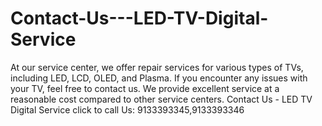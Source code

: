 # Contact-Us---LED-TV-Digital-Service
At our service center, we offer repair services for various types of TVs, including LED, LCD, OLED, and Plasma. If you encounter any issues with your TV, feel free to contact us. We provide excellent service at a reasonable cost compared to other service centers. Contact Us - LED TV Digital Service click to call Us: 9133393345,9133393346 
